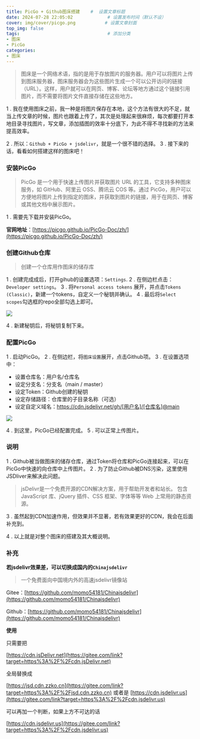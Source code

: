 ```yaml
---
title: PicGo + Github图床搭建    #  设置文章标题
date: 2024-07-28 22:05:02             # 设置发布时间（默认不设）
cover: img/cover/picgo.png           # 设置文章封面
top_img: false
tags:                                 # 添加分类
- 图床
- PicGo
categories:  
- 图床
---
```




> 图床是一个网络术语，指的是用于存放图片的服务器。用户可以将图片上传到图床服务器，图床服务器会为这些图片生成一个可以公开访问的链接（URL）。这样，用户就可以在网页、博客、论坛等地方通过这个链接引用图片，而不需要将图片文件直接存储在这些地方。

1 . 我在使用图床之前，我一种是将图片保存在本地，这个方法有很大的不足，就当上传文章的时候，图片也跟着上传了，其次是处理起来很麻烦，每次都要打开本地目录寻找图片，写文章，添加插图的效率十分底下，为此不得不寻找新的方法来提高效率。

2 . 所以：`Github + PicGo + jsdelivr`，就是一个很不错的选择。
3 . 接下来的话，看看如何搭建这样的图床吧！

### 安装PicGo
>PicGo 是一个用于快速上传图片并获取图片 URL 的工具，它支持多种图床服务，如 GitHub、阿里云 OSS、腾讯云 COS 等。通过 PicGo，用户可以方便地将图片上传到指定的图床，并获取到图片的链接，用于在网页、博客或其他文档中展示图片。

1 . 需要先下载并安装PicGo。

**官网地址**：[https://picgo.github.io/PicGo-Doc/zh/](https://picgo.github.io/PicGo-Doc/zh/)


### 创建Github仓库
> 创建一个仓库用作图床的储存库

1 . 创建完成成后，打开gihub的设置选项：`Settings`.
2 . 在侧边栏点击：`Developer settings`。
3 . 将`Personal access tokens` 展开，并点击`Tokens (Classic)`，新建一个tokens，自定义一个秘钥并确认。
4 . 最后将`Select scopes`勾选框的repo全部勾选上即可。



![](https://jsd.cdn.zzko.cn/gh/Almango/Blog_imgbed@main/post/post_picgo_1.png)

4 . 新建秘钥后，将秘钥复制下来。

### 配置PicGo

1 . 启动PicGo。
2 . 在侧边栏，将`图床设置`展开，点击Github项。
3 . 在设置选项中：

 - 设置仓库名：用户名/仓库名
 - 设定分支名：分支名（main / master）
 - 设定Token：Github创建的秘钥
 - 设定存储路径：仓库里的子目录名称（可选）
 - 设定自定义域名：https://cdn.jsdelivr.net/gh/[用户名]/[仓库名]@main




![](https://jsd.cdn.zzko.cn/gh/Almango/Blog_imgbed%40main/post/post_picgo_2.png)

4 . 到这里，PicGo已经配置完成。
5 . 可以正常上传图片。

### 说明

1 . Github被当做图床的储存仓库，通过Token将仓库和PicGo连接起来，可以在PicGo中快速的向仓库中上传图片。
2 . 为了防止Github被DNS污染，这里使用JSDliver来解决此问题。
>jsDelivr是一个免费开源的CDN解决方案，用于帮助开发者和站长。 包含 JavaScript 库、jQuery 插件、CSS 框架、字体等等 Web 上常用的静态资源。

3 . 虽然起到CDN加速作用，但效果并不显著，若有效果更好的CDN，我会在后面补充到。

4 . 以上就是对整个图床的搭建及其大概说明。



###  补充

**若jsdelivr效果差，可以切换成国内的`Chinajsdelivr`**

> 一个免费面向中国境内外的高速jsdelivr镜像站

Gitee：[https://github.com/momo54181/Chinajsdelivr](https://github.com/momo54181/Chinajsdelivr)

Github：[https://github.com/momo54181/Chinajsdelivr](https://github.com/momo54181/Chinajsdelivr)



**使用**

只需要把

[https://cdn.jsDelivr.net](https://gitee.com/link?target=https%3A%2F%2Fcdn.jsDelivr.net)

全局替换成

[https://jsd.cdn.zzko.cn](https://gitee.com/link?target=https%3A%2F%2Fjsd.cdn.zzko.cn) 或者是 [https://cdn.jsdelivr.us](https://gitee.com/link?target=https%3A%2F%2Fcdn.jsdelivr.us)

可以再加一个判断，如果上方不可达的话

[https://cdn.jsdelivr.us](https://gitee.com/link?target=https%3A%2F%2Fcdn.jsdelivr.us)